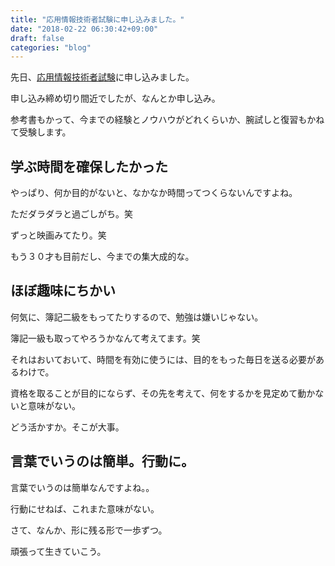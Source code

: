 ```yaml
---
title: "応用情報技術者試験に申し込みました。"
date: "2018-02-22 06:30:42+09:00"
draft: false
categories: "blog"
---
```

先日、[応用情報技術者試験](https://www.jitec.ipa.go.jp/1_11seido/ap.html)に申し込みました。

申し込み締め切り間近でしたが、なんとか申し込み。  

参考書もかって、今までの経験とノウハウがどれくらいか、腕試しと復習もかねて受験します。  

## 学ぶ時間を確保したかった

やっぱり、何か目的がないと、なかなか時間ってつくらないんですよね。  

ただダラダラと過ごしがち。笑  

ずっと映画みてたり。笑  

もう３０才も目前だし、今までの集大成的な。  

## ほぼ趣味にちかい

何気に、簿記二級をもってたりするので、勉強は嫌いじゃない。  

簿記一級も取ってやろうかなんて考えてます。笑  

それはおいておいて、時間を有効に使うには、目的をもった毎日を送る必要があるわけで。  

資格を取ることが目的にならず、その先を考えて、何をするかを見定めて動かないと意味がない。  

どう活かすか。そこが大事。  

## 言葉でいうのは簡単。行動に。

言葉でいうのは簡単なんですよね。。  

行動にせねば、これまた意味がない。  

さて、なんか、形に残る形で一歩ずつ。  

頑張って生きていこう。  